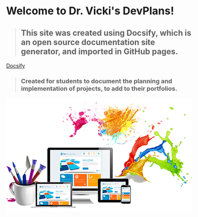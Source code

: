 # Welcome to Dr. Vicki's DevPlans!

> ## This site was created using Docsify, which is an open source documentation site generator, and imported in GitHub pages. 
[Docsify](https://docsify.js.org)

> ### Created for students to document the planning and implementation of projects, to add to their portfolios.

![Welcome to DevPlans](./images/cover.jpg)

